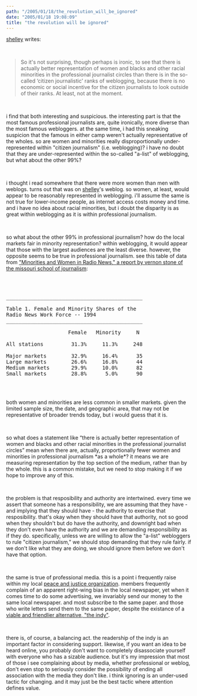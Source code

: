 ```yaml
---
path: "/2005/01/18/the_revolution_will_be_ignored" 
date: "2005/01/18 19:08:09" 
title: "the revolution will be ignored" 
---
```

<p><a href="http://weblog.burningbird.net/archives/2005/01/18/give-unto-harvard-that-which-is-harvards/">shelley</a> writes:</p><br><blockquote><p>So it's not surprising, though perhaps is ironic, to see that there is actually better representation of women and blacks and other racial minorities in the professional journalist circles than there is in the so-called &#8216;citizen journalistic' ranks of weblogging, because there is no economic or social incentive for the citizen journalists to look outside of their ranks. At least, not at the moment.</p></blockquote><br><p>i find that both interesting and suspicious. the interesting part is that the most famous professional journalists are, quite ironically, more diverse than the most famous webloggers. at the same time, i had this sneaking suspicion that the famous in either camp weren't actually representative of the wholes. so are women and minorities really disproportionally under-represented within "citizen journalism" (i.e. weblogging)? i have no doubt that they are under-represented within the so-called "a-list" of weblogging, but what about the other 99%?</p><br><p>i thought i read somewhere that there were more women than men with weblogs. turns out that was on <a href="http://weblog.burningbird.net/archives/2003/11/13/the-gender-ghetto/">shelley</a>'s weblog. so women, at least, would appear to be reasonably represented in weblogging. i'll assume the same is not true for lower-income people, as internet access costs money and time. and i have no idea about racial minorities, but i doubt the disparity is as great within weblogging as it is within professional journalism.</p><br><p>so what about the other 99% in professional journalism? how do the local markets fair in minority representation? within weblogging, it would appear that those with the largest audiences are the least diverse. however, the opposite seems to be true in professional journalism. see this table of data from <a href="http://www.missouri.edu/~jourvs/graminw.html">"Minorities and Women in Radio News," a report by vernon stone of the missouri school of journalism</a>:</p><br><pre><br>____________________________________________<br><br>Table 1. Female and Minority Shares of the<br>Radio News Work Force -- 1994 <br>____________________________________________<br><br>                    Female   Minority     N<br><br>All stations         31.3%     11.3%     248<br><br>Major markets        32.9%     16.4%      35<br>Large markets        26.6%     16.8%      44<br>Medium markets       29.9%     10.0%      82<br>Small markets        28.8%      5.0%      90<br>____________________________________________<br></pre><br><p>both women and minorities are less common in smaller markets. given the limited sample size, the date, and geographic area, that may not be representative of broader trends today, but i would guess that it is.</p><br><p>so what does a statement like <q>there is actually better representation of women and blacks and other racial minorities in the professional journalist circles</q> mean when there are, actually, proportionally fewer women and minorities in professional journalism *as a whole*? it means we are measuring representation by the top section of the medium, rather than by the whole. this is a common mistake, but we need to stop making it if we hope to improve any of this.</p><br><p>the problem is that resposibility and authority are intertwined. every time we assert that someone has a responsibility, we are assuming that they have - and implying that they should have - the authority to exercise that resposibility. that's okay when they should have that authority, not so good  when they shouldn't but do have the authority, and downright bad when they don't even have the authority and we are demanding responsibility as if they do. specifically, unless we are willing to allow the "a-list" webloggers to rule "citizen journalism," we should stop demanding that they rule fairly. if we don't like what they are doing, we should ignore them before we don't have that option.</p><br><p>the same is true of professional media. this is a point i frequently raise within my local <a href="http://bncpj.pabn.org/">peace and justice organization</a>. members frequently complain of an apparent right-wing bias in the local newspaper, yet when it comes time to do some advertising, we invariably send our money to the same local newspaper. and most subscribe to the same paper. and those who write letters send them to the same paper, despite the existance of a <a href="http://indy.pabn.org/">viable and friendlier alternative, "the indy"</a>.</p><br><p>there is, of course, a balancing act. the readership of the indy is an important factor in considering support. likewise, if you want an idea to be heard online, you probably don't want to completely disassociate yourself with everyone who has a sizable audience. but it's my impression that most of those i see complaining about by media, whether professional or weblog, don't even stop to seriously consider the possibility of ending all association with the media they don't like. i think ignoring is an under-used tactic for changing. and it may just be the best tactic where attention defines value.</p>